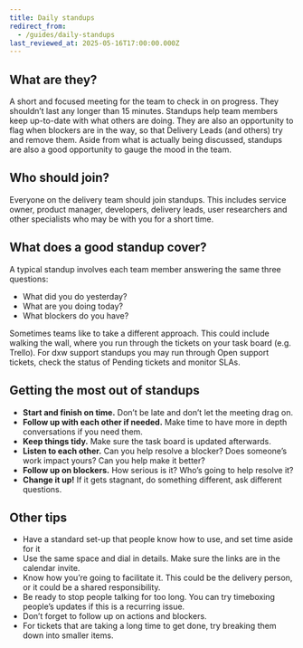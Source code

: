 ```yaml
---
title: Daily standups
redirect_from:
  - /guides/daily-standups
last_reviewed_at: 2025-05-16T17:00:00.000Z
---
```

## What are they?

A short and focused meeting for the team to check in on progress. They shouldn’t
last any longer than 15 minutes. Standups help team members keep up-to-date with
what others are doing. They are also an opportunity to flag when blockers are in
the way, so that Delivery Leads (and others) try and remove them. Aside from
what is actually being discussed, standups are also a good opportunity to gauge
the mood in the team.

## Who should join?

Everyone on the delivery team should join standups. This includes service owner,
product manager, developers, delivery leads, user researchers and other
specialists who may be with you for a short time.

## What does a good standup cover?

A typical standup involves each team member answering the same three questions:

* What did you do yesterday?
* What are you doing today?
* What blockers do you have?

Sometimes teams like to take a different approach. This could include walking
the wall, where you run through the tickets on your task board (e.g. Trello).
For dxw support standups you may run through Open support tickets, check the
status of Pending tickets and monitor SLAs.

## Getting the most out of standups

* **Start and finish on time.** Don’t be late and don’t let the meeting drag on.
* **Follow up with each other if needed.** Make time to have more in depth
  conversations if you need them.
* **Keep things tidy.** Make sure the task board is updated afterwards.
* **Listen to each other.** Can you help resolve a blocker? Does someone’s work
  impact yours? Can you help make it better?
* **Follow up on blockers.** How serious is it? Who’s going to help resolve it?
* **Change it up!** If it gets stagnant, do something different, ask different
  questions.

## Other tips

* Have a standard set-up that people know how to use, and set time aside for it
* Use the same space and dial in details. Make sure the links are in the
  calendar invite.
* Know how you’re going to facilitate it. This could be the delivery person, or
  it could be a shared responsibility.
* Be ready to stop people talking for too long. You can try timeboxing people’s
  updates if this is a recurring issue.
* Don’t forget to follow up on actions and blockers.
* For tickets that are taking a long time to get done, try breaking them down
  into smaller items.